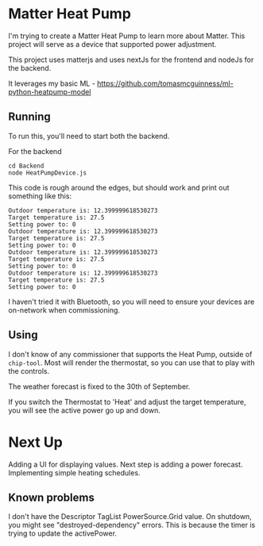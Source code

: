 # Matter Heat Pump

I'm trying to create a Matter Heat Pump to learn more about Matter. This project will serve as a device that supported power adjustment. 

This project uses matterjs and uses nextJs for the frontend and nodeJs for the backend.

It leverages my basic ML - https://github.com/tomasmcguinness/ml-python-heatpump-model

## Running
To run this, you'll need to start both the backend.

For the backend
```
cd Backend
node HeatPumpDevice.js
```

This code is rough around the edges, but should work and print out something like this:

```
Outdoor temperature is: 12.399999618530273
Target temperature is: 27.5
Setting power to: 0
Outdoor temperature is: 12.399999618530273
Target temperature is: 27.5
Setting power to: 0
Outdoor temperature is: 12.399999618530273
Target temperature is: 27.5
Setting power to: 0
Outdoor temperature is: 12.399999618530273
Target temperature is: 27.5
Setting power to: 0

```

I haven't tried it with Bluetooth, so you will need to ensure your devices are on-network when commissioning.

## Using
I don't know of any commissioner that supports the Heat Pump, outside of `chip-tool`. Most will render the thermostat, so you can use that to play with the controls.

The weather forecast is fixed to the 30th of September. 

If you switch the Thermostat to 'Heat' and adjust the target temperature, you will see the active power go up and down.

# Next Up

Adding a UI for displaying values.
Next step is adding a power forecast.
Implementing simple heating schedules.

## Known problems
I don't have the Descriptor TagList PowerSource.Grid value.
On shutdown, you might see "destroyed-dependency" errors. This is because the timer is trying to update the activePower.
